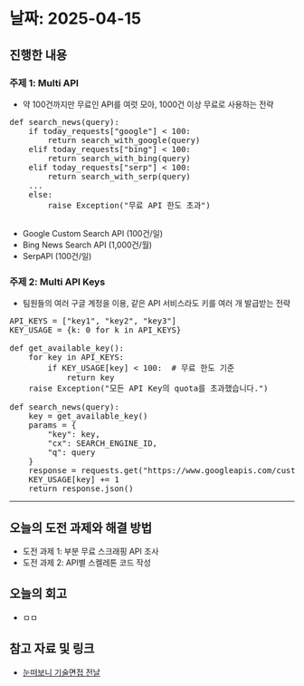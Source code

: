 # 날짜: 2025-04-15

## 진행한 내용
### 주제 1: Multi API
- 약 100건까지만 무료인 API를 여럿 모아, 1000건 이상 무료로 사용하는 전략
<pre>
def search_news(query):
    if today_requests["google"] < 100:
        return search_with_google(query)
    elif today_requests["bing"] < 100:
        return search_with_bing(query)
    elif today_requests["serp"] < 100:
        return search_with_serp(query)
    ...
    else:
        raise Exception("무료 API 한도 초과")

</pre>
- Google Custom Search API (100건/일)
- Bing News Search API (1,000건/월)
- SerpAPI (100건/일)

### 주제 2: Multi API Keys
- 팀원들의 여러 구글 계정을 이용, 같은 API 서비스라도 키를 여러 개 발급받는 전략
<pre>
API_KEYS = ["key1", "key2", "key3"]
KEY_USAGE = {k: 0 for k in API_KEYS}

def get_available_key():
    for key in API_KEYS:
        if KEY_USAGE[key] < 100:  # 무료 한도 기준
            return key
    raise Exception("모든 API Key의 quota를 초과했습니다.")

def search_news(query):
    key = get_available_key()
    params = {
        "key": key,
        "cx": SEARCH_ENGINE_ID,
        "q": query
    }
    response = requests.get("https://www.googleapis.com/customsearch/v1", params=params)
    KEY_USAGE[key] += 1
    return response.json()
</pre>
---

## 오늘의 도전 과제와 해결 방법
- 도전 과제 1: 부분 무료 스크래핑 API 조사
- 도전 과제 2: API별 스켈레톤 코드 작성

## 오늘의 회고
- ㅁㅁ
  
## 참고 자료 및 링크
- [눈떠보니 기술면접 전날](https://ridibooks.com/books/2773000080)
